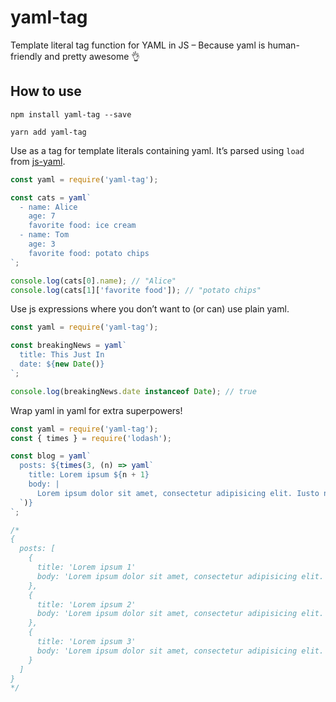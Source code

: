 # yaml-tag
Template literal tag function for YAML in JS – Because yaml is human-friendly and pretty awesome 👌

## How to use

`npm install yaml-tag --save`

`yarn add yaml-tag`

Use as a tag for template literals containing yaml. It’s parsed using `load` from [js-yaml](https://www.npmjs.com/package/js-yaml).

```js
const yaml = require('yaml-tag');

const cats = yaml`
  - name: Alice
    age: 7
    favorite food: ice cream
  - name: Tom
    age: 3
    favorite food: potato chips
`;

console.log(cats[0].name); // "Alice"
console.log(cats[1]['favorite food']); // "potato chips"
```

Use js expressions where you don’t want to (or can) use plain yaml.

```js
const yaml = require('yaml-tag');

const breakingNews = yaml`
  title: This Just In
  date: ${new Date()}
`;

console.log(breakingNews.date instanceof Date); // true
```

Wrap yaml in yaml for extra superpowers!

```js
const yaml = require('yaml-tag');
const { times } = require('lodash');

const blog = yaml`
  posts: ${times(3, (n) => yaml`
    title: Lorem ipsum ${n + 1}
    body: |
      Lorem ipsum dolor sit amet, consectetur adipisicing elit. Iusto numquam, tempore culpa ipsam, voluptatibus aliquid laudantium, nostrum quam aspernatur esse inventore qui laboriosam eos voluptatum eligendi quas nihil laborum blanditiis.
  `)}
`;

/*
{
  posts: [
    {
      title: 'Lorem ipsum 1'
      body: 'Lorem ipsum dolor sit amet, consectetur adipisicing elit. Iusto numquam, tempore culpa ipsam, voluptatibus aliquid laudantium, nostrum quam aspernatur esse inventore qui laboriosam eos voluptatum eligendi quas nihil laborum blanditiis.'
    },
    {
      title: 'Lorem ipsum 2'
      body: 'Lorem ipsum dolor sit amet, consectetur adipisicing elit. Iusto numquam, tempore culpa ipsam, voluptatibus aliquid laudantium, nostrum quam aspernatur esse inventore qui laboriosam eos voluptatum eligendi quas nihil laborum blanditiis.'
    },
    {
      title: 'Lorem ipsum 3'
      body: 'Lorem ipsum dolor sit amet, consectetur adipisicing elit. Iusto numquam, tempore culpa ipsam, voluptatibus aliquid laudantium, nostrum quam aspernatur esse inventore qui laboriosam eos voluptatum eligendi quas nihil laborum blanditiis.'
    }
  ]
}
*/
```
